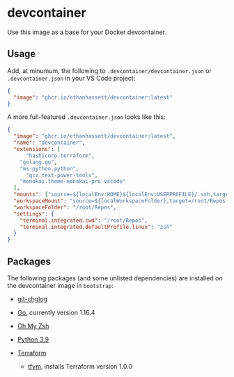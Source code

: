 # devcontainer

Use this image as a base for your Docker devcontainer.

## Usage
Add, at minumum, the following to `.devcontainer/devcontainer.json` or `.devcontainer.json` in your VS Code project:
```json
{
  "image": "ghcr.io/ethanhassett/devcontainer:latest"
}
```

A more full-featured `.devcontainer.json` looks like this:
```json
{
  "image": "ghcr.io/ethanhassett/devcontainer:latest",
  "name": "devcontainer",
  "extensions": [
	  "hashicorp.terraform",
    "golang.go",
    "ms-python.python",
	  "qcz.text-power-tools",
    "monokai.theme-monokai-pro-vscode"
  ],
  "mounts": ["source=${localEnv:HOME}${localEnv:USERPROFILE}/.ssh,target=/root/.ssh,type=bind,consistency=cached"],
  "workspaceMount": "source=${localWorkspaceFolder},target=/root/Repos,type=bind,consistency=delegated",
  "workspaceFolder": "/root/Repos",
  "settings": {
    "terminal.integrated.cwd": "/root/Repos",
    "terminal.integrated.defaultProfile.linux": "zsh"
  }
}
```

## Packages
The following packages (and some unlisted dependencies) are installed on the devcontainer image in `bootstrap`:

- [git-chglog](https://github.com/git-chglog/git-chglog)

- [Go](https://golang.org), currently version 1.16.4

- [Oh My Zsh](https://ohmyz.sh/)

- [Python 3.9](https://www.python.org/)

- [Terraform](https://terraform.io)
  - [tfvm](https://github.com/ethanhassett/tfvm), installs Terraform version 1.0.0